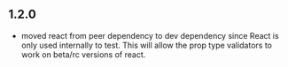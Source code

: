 ## 1.2.0
  - moved react from peer dependency to dev dependency since React is only used internally to test. This will allow the prop type validators to work on beta/rc versions of react.

